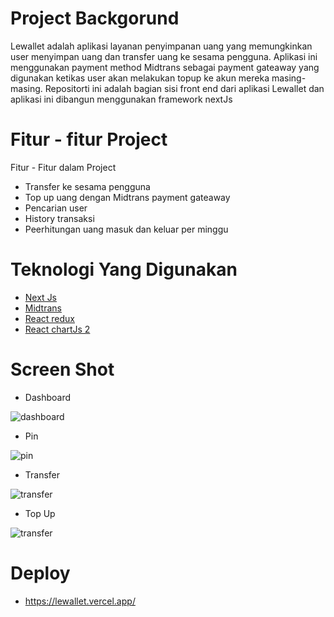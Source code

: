 # Project Backgorund

Lewallet adalah aplikasi layanan penyimpanan uang yang memungkinkan user menyimpan uang dan transfer uang ke sesama pengguna. Aplikasi ini menggunakan payment method Midtrans sebagai payment gateaway yang digunakan ketikas user akan melakukan topup ke akun mereka masing-masing. Repositorti ini adalah bagian sisi front end dari aplikasi Lewallet dan aplikasi ini dibangun menggunakan framework nextJs

# Fitur - fitur Project

Fitur - Fitur dalam Project

- Transfer ke sesama pengguna
- Top up uang dengan Midtrans payment gateaway
- Pencarian user
- History transaksi
- Peerhitungan uang masuk dan keluar per minggu


# Teknologi Yang Digunakan

- [Next Js](https://nextjs.org/docs/getting-started)
- [Midtrans](https://docs.midtrans.com/)
- [React redux](https://react-redux.js.org/)
- [React chartJs 2](https://www.npmjs.com/package/react-chartjs-2)


# Screen Shot

- Dashboard

![dashboard](https://user-images.githubusercontent.com/42567590/148151541-1ab53bf7-23d1-40ed-b36f-4b6753f4fae6.PNG)

- Pin

![pin](https://user-images.githubusercontent.com/42567590/148151567-8075e7d8-b47e-42a8-8a07-788a93da99ec.PNG)

- Transfer

![transfer](https://user-images.githubusercontent.com/42567590/148151576-3a21339f-2c20-46bb-aeba-dc5aeb43eba4.PNG)

- Top Up

![transfer](https://user-images.githubusercontent.com/42567590/148151596-02d0a715-8ebc-479e-b10d-c82ef9ea3f1c.PNG)

# Deploy

- https://lewallet.vercel.app/
